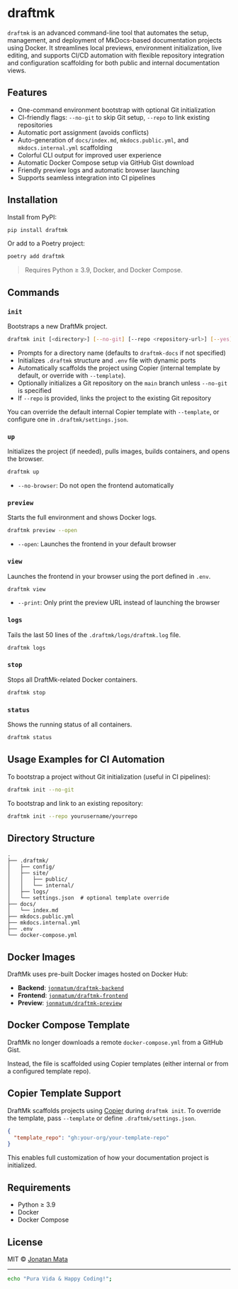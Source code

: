# draftmk

`draftmk` is an advanced command-line tool that automates the setup, management, and deployment of MkDocs-based documentation projects using Docker. It streamlines local previews, environment initialization, live editing, and supports CI/CD automation with flexible repository integration and configuration scaffolding for both public and internal documentation views.

## Features

- One-command environment bootstrap with optional Git initialization
- CI-friendly flags: `--no-git` to skip Git setup, `--repo` to link existing repositories
- Automatic port assignment (avoids conflicts)
- Auto-generation of `docs/index.md`, `mkdocs.public.yml`, and `mkdocs.internal.yml` scaffolding
- Colorful CLI output for improved user experience
- Automatic Docker Compose setup via GitHub Gist download
- Friendly preview logs and automatic browser launching
- Supports seamless integration into CI pipelines

## Installation

Install from PyPI:

```bash
pip install draftmk
```

Or add to a Poetry project:

```bash
poetry add draftmk
```

> Requires Python ≥ 3.9, Docker, and Docker Compose.

## Commands

### `init`

Bootstraps a new DraftMk project.

```bash
draftmk init [<directory>] [--no-git] [--repo <repository-url>] [--yes] [--force-git] [--template <path-or-url>]
```

- Prompts for a directory name (defaults to `draftmk-docs` if not specified)
- Initializes `.draftmk` structure and `.env` file with dynamic ports
- Automatically scaffolds the project using Copier (internal template by default, or override with `--template`).
- Optionally initializes a Git repository on the `main` branch unless `--no-git` is specified
- If `--repo` is provided, links the project to the existing Git repository

You can override the default internal Copier template with `--template`, or configure one in `.draftmk/settings.json`.

### `up`

Initializes the project (if needed), pulls images, builds containers, and opens the browser.

```bash
draftmk up
```

- `--no-browser`: Do not open the frontend automatically

### `preview`

Starts the full environment and shows Docker logs.

```bash
draftmk preview --open
```

- `--open`: Launches the frontend in your default browser

### `view`

Launches the frontend in your browser using the port defined in `.env`.

```bash
draftmk view
```

- `--print`: Only print the preview URL instead of launching the browser

### `logs`

Tails the last 50 lines of the `.draftmk/logs/draftmk.log` file.

```bash
draftmk logs
```

### `stop`

Stops all DraftMk-related Docker containers.

```bash
draftmk stop
```

### `status`

Shows the running status of all containers.

```bash
draftmk status
```


## Usage Examples for CI Automation

To bootstrap a project without Git initialization (useful in CI pipelines):

```bash
draftmk init --no-git
```

To bootstrap and link to an existing repository:

```bash
draftmk init --repo yourusername/yourrepo
```

## Directory Structure

```
.
├── .draftmk/
│   ├── config/
│   ├── site/
│   │   ├── public/
│   │   └── internal/
│   ├── logs/
│   └── settings.json  # optional template override
├── docs/
│   └── index.md
├── mkdocs.public.yml
├── mkdocs.internal.yml
├── .env
└── docker-compose.yml
```

## Docker Images

DraftMk uses pre-built Docker images hosted on Docker Hub:

- **Backend**: [`jonmatum/draftmk-backend`](https://hub.docker.com/r/jonmatum/draftmk-backend)
- **Frontend**: [`jonmatum/draftmk-frontend`](https://hub.docker.com/r/jonmatum/draftmk-frontend)
- **Preview**: [`jonmatum/draftmk-preview`](https://hub.docker.com/r/jonmatum/draftmk-preview)

## Docker Compose Template

DraftMk no longer downloads a remote `docker-compose.yml` from a GitHub Gist.

Instead, the file is scaffolded using Copier templates (either internal or from a configured template repo).

## Copier Template Support

DraftMk scaffolds projects using [Copier](https://copier.readthedocs.io/) during `draftmk init`. To override the template, pass `--template` or define `.draftmk/settings.json`.

```json
{
  "template_repo": "gh:your-org/your-template-repo"
}
```

This enables full customization of how your documentation project is initialized.

## Requirements

- Python ≥ 3.9
- Docker
- Docker Compose

## License

MIT © [Jonatan Mata](https://jonmatum.dev)

---

```bash
echo "Pura Vida & Happy Coding!";
```
